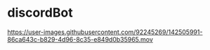 # discordBot



https://user-images.githubusercontent.com/92245269/142505991-86ca643c-b829-4d96-8c35-e849d0b35965.mov

